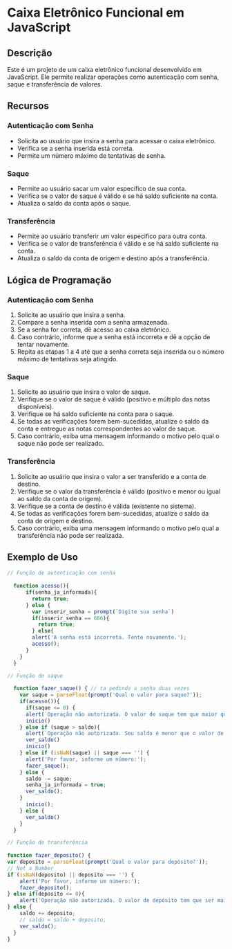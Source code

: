 # Caixa Eletrônico Funcional em JavaScript

## Descrição
Este é um projeto de um caixa eletrônico funcional desenvolvido em JavaScript. Ele permite realizar operações como autenticação com senha, saque e transferência de valores.

## Recursos

### Autenticação com Senha
- Solicita ao usuário que insira a senha para acessar o caixa eletrônico.
- Verifica se a senha inserida está correta.
- Permite um número máximo de tentativas de senha.

### Saque
- Permite ao usuário sacar um valor específico de sua conta.
- Verifica se o valor de saque é válido e se há saldo suficiente na conta.
- Atualiza o saldo da conta após o saque.

### Transferência
- Permite ao usuário transferir um valor específico para outra conta.
- Verifica se o valor de transferência é válido e se há saldo suficiente na conta.
- Atualiza o saldo da conta de origem e destino após a transferência.

## Lógica de Programação

### Autenticação com Senha
1. Solicite ao usuário que insira a senha.
2. Compare a senha inserida com a senha armazenada.
3. Se a senha for correta, dê acesso ao caixa eletrônico.
4. Caso contrário, informe que a senha está incorreta e dê a opção de tentar novamente.
5. Repita as etapas 1 a 4 até que a senha correta seja inserida ou o número máximo de tentativas seja atingido.

### Saque
1. Solicite ao usuário que insira o valor de saque.
2. Verifique se o valor de saque é válido (positivo e múltiplo das notas disponíveis).
3. Verifique se há saldo suficiente na conta para o saque.
4. Se todas as verificações forem bem-sucedidas, atualize o saldo da conta e entregue as notas correspondentes ao valor de saque.
5. Caso contrário, exiba uma mensagem informando o motivo pelo qual o saque não pode ser realizado.

### Transferência
1. Solicite ao usuário que insira o valor a ser transferido e a conta de destino.
2. Verifique se o valor da transferência é válido (positivo e menor ou igual ao saldo da conta de origem).
3. Verifique se a conta de destino é válida (existente no sistema).
4. Se todas as verificações forem bem-sucedidas, atualize o saldo da conta de origem e destino.
5. Caso contrário, exiba uma mensagem informando o motivo pelo qual a transferência não pode ser realizada.

## Exemplo de Uso

```javascript
// Função de autenticação com senha
 
  function acesso(){
      if(senha_ja_informada){
        return true;
      } else {
        var inserir_senha = prompt(`Digite sua senha`)
        if(inserir_senha == 666){
          return true;
        } else{
        alert('A senha está incorreta. Tente novamente.');
        acesso();
      }
    }
  }
  
// Função de saque

  function fazer_saque() { // ta pedindo a senha duas vezes
    var saque = parseFloat(prompt('Qual o valor para saque?'));
    if(acesso()){
      if(saque <= 0) {
      alert(`Operação não autorizada. O valor de saque tem que maior que 0.`)
      inicio()
    } else if (saque > saldo){
      alert(`Operação não autorizada. Seu saldo é menor que o valor de saque.`);
      ver_saldo()
      inicio()
    } else if (isNaN(saque) || saque === '') {
      alert('Por favor, informe um número:');
      fazer_saque();
    } else {
      saldo -= saque;
      senha_ja_informada = true;
      ver_saldo();
    }
      inicio();
    } else {
      ver_saldo()
    }
  }

// Função de transferência
 
function fazer_deposito() {
var deposito = parseFloat(prompt('Qual o valor para depósito?'));
// Not a Number
if (isNaN(deposito) || deposito === '') {
	alert('Por favor, informe um número:');
	fazer_deposito();
} else if(deposito <= 0){
	alert('Operação não autorizada. O valor de depósito tem que ser maior que 0.')
} else {
	saldo += deposito;
	// saldo = saldo + deposito;
	ver_saldo();
  }
}
	

